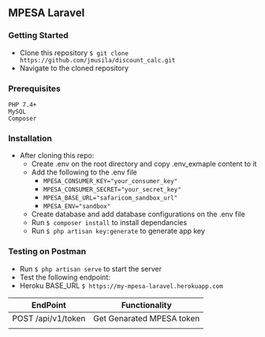 ## MPESA Laravel
### Getting Started
- Clone this repository `$ git clone https://github.com/jmusila/discount_calc.git`
- Navigate to the cloned repository

### Prerequisites
```
PHP 7.4+
MySQL
Composer

```

### Installation
- After cloning this repo:
    - Create .env on the root directory and copy .env_exmaple content to it
    - Add the following to the .env file
        - `MPESA_CONSUMER_KEY="your_consumer_key"`
        - `MPESA_CONSUMER_SECRET="your_secret_key"`
        - `MPESA_BASE_URL="safaricom_sandbox_url"`
        - `MPESA_ENV="sandbox"`
    - Create database and add database configurations on the .env file
    - Run `$ composer install` to install dependancies
    - Run `$ php artisan key:generate` to generate app key

### Testing on Postman
- Run `$ php artisan serve` to start the server
- Test the following endpoint:
- Heroku BASE_URL `$ https://my-mpesa-laravel.herokuapp.com`

| EndPoint                       | Functionality                           |
| -------------------------------|:---------------------------------------:|
| POST /api/v1/token             | Get Genarated MPESA token               |
|                                                                          |

